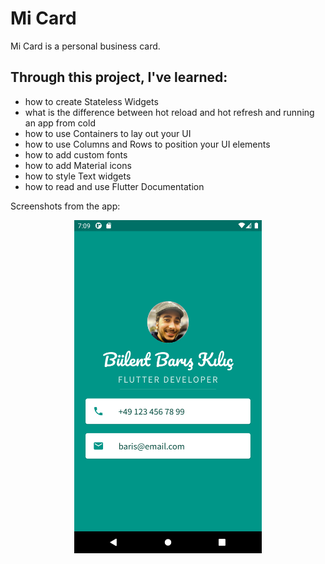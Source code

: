 # Mi Card
Mi Card is a personal business card.

## Through this project, I've learned:
- how to create Stateless Widgets
- what is the difference between hot reload and hot refresh and running an app from cold
- how to use Containers to lay out your UI
- how to use Columns and Rows to position your UI elements
- how to add custom fonts
- how to add Material icons
- how to style Text widgets
- how to read and use Flutter Documentation

Screenshots from the app:
<p align="center"><img src="screenshots/mi_card_1.png" width="300"></p>